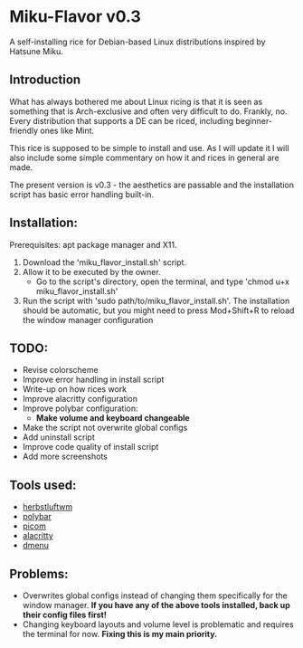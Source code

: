 # Miku-Flavor v0.3
A self-installing rice for Debian-based Linux distributions inspired by Hatsune Miku.

## Introduction
What has always bothered me about Linux ricing is that it is seen as something that is Arch-exclusive and often very difficult to do. Frankly, no. Every distribution that supports a DE can be riced, including beginner-friendly ones like Mint.

This rice is supposed to be simple to install and use. As I will update it I will also include some simple commentary on how it and rices in general are made.

The present version is v0.3 - the aesthetics are passable and the installation script has basic error handling built-in.

## Installation:
  Prerequisites: apt package manager and X11.

  1. Download the 'miku_flavor_install.sh' script.
  2. Allow it to be executed by the owner.
     - Go to the script's directory, open the terminal, and type 'chmod u+x miku_flavor_install.sh'
  4. Run the script with 'sudo path/to/miku_flavor_install.sh'. The installation should be automatic, but you might need to press Mod+Shift+R to reload the window manager configuration

## TODO:
  - Revise colorscheme
  - Improve error handling in install script
  - Write-up on how rices work
  - Improve alacritty configuration
  - Improve polybar configuration:
    - **Make volume and keyboard changeable**
  - Make the script not overwrite global configs
  - Add uninstall script
  - Improve code quality of install script
  - Add more screenshots

## Tools used:
  - [herbstluftwm](https://github.com/herbstluftwm/herbstluftwm)
  - [polybar](https://github.com/polybar/polybar)
  - [picom](https://github.com/yshui/picom)
  - [alacritty](https://github.com/alacritty/alacritty)
  - [dmenu](https://github.com/aario/dmenu)

## Problems:
  - Overwrites global configs instead of changing them specifically for the window manager. **If you have any of the above tools installed, back up their config files first!**
  - Changing keyboard layouts and volume level is problematic and requires the terminal for now. **Fixing this is my main priority.**
